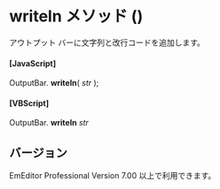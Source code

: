 # writeln メソッド ()

アウトプット バーに文字列と改行コードを追加します。

#### \[JavaScript\]

OutputBar. **writeln**( _str_ );

#### \[VBScript\]

OutputBar. **writeln** _str_

## バージョン

EmEditor Professional Version 7.00 以上で利用できます。
